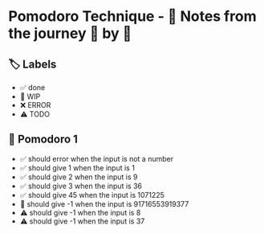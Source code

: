 # Pomodoro Technique - 📝 Notes from the journey 🍅 by 🍅


## 🏷️ Labels

- ✅ done
- 🚧 WIP
- ❌ ERROR
- ⚠ TODO

## 🍅 Pomodoro 1

- ✅ should error when the input is not a number
- ✅ should give 1 when the input is 1
- ✅ should give 2 when the input is 9
- ✅ should give 3 when the input is 36
- ✅ should give 45 when the input is 1071225
- 🚧 should give -1 when the input is 91716553919377
- ⚠ should give -1 when the input is 8
- ⚠ should give -1 when the input is 37
